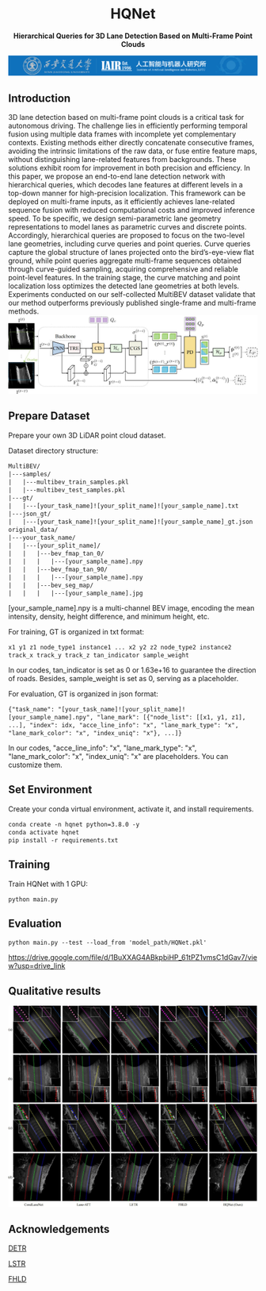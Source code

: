 <div align="center">
<h1>HQNet</h1>

**Hierarchical Queries for 3D Lane Detection Based on Multi-Frame Point Clouds**
</div>

![Logo](logo.png)
## Introduction
3D lane detection based on multi-frame point clouds is a critical task for autonomous driving. The challenge lies in efficiently performing temporal fusion using multiple data frames with incomplete yet complementary contexts.
Existing methods either directly concatenate consecutive frames, avoiding the intrinsic limitations of the raw data, or fuse entire feature maps, without distinguishing lane-related features from backgrounds. These solutions exhibit room for improvement in both precision and efficiency.
In this paper, we propose an end-to-end lane detection network with hierarchical queries, which decodes lane features at different levels in a top-down manner for high-precision localization. This framework can be deployed on multi-frame inputs, as it efficiently achieves lane-related sequence fusion with reduced computational costs and improved inference speed.
To be specific, we design semi-parametric lane geometry representations to model lanes as parametric curves and discrete points. Accordingly, hierarchical queries are proposed to focus on the two-level lane geometries, including curve queries and point queries. Curve queries capture the global structure of lanes projected onto the bird’s-eye-view flat ground, while point queries aggregate multi-frame sequences obtained through curve-guided sampling, acquiring comprehensive and reliable point-level features. 
In the training stage, the curve matching and point localization loss optimizes the detected lane geometries at both levels. Experiments conducted on our self-collected MultiBEV dataset validate that our method outperforms previously published single-frame and multi-frame methods. 
![Network](HQNet.jpg)


## Prepare Dataset
Prepare your own 3D LiDAR point cloud dataset. 

Dataset directory structure:
```
MultiBEV/
|---samples/
|   |---multibev_train_samples.pkl
|   |---multibev_test_samples.pkl
|---gt/
|   |---[your_task_name]![your_split_name]![your_sample_name].txt
|---json_gt/
|   |---[your_task_name]![your_split_name]![your_sample_name]_gt.json
original_data/
|---your_task_name/
|   |---[your_split_name]/
|   |   |---bev_fmap_tan_0/
|   |   |   |---[your_sample_name].npy
|   |   |---bev_fmap_tan_90/
|   |   |   |---[your_sample_name].npy
|   |   |---bev_seg_map/
|   |   |   |---[your_sample_name].jpg
```
[your_sample_name].npy is a multi-channel BEV image, encoding the mean intensity, density, height difference, and minimum height, etc.

For training, GT is organized in txt format:
```
x1 y1 z1 node_type1 instance1 ... x2 y2 z2 node_type2 instance2 track_x track_y track_z tan_indicator sample_weight
```
In our codes, tan_indicator is set as 0 or 1.63e+16 to guarantee the direction of roads. Besides, sample_weight is set as 0, serving as a placeholder.

For evaluation, GT is organized in json format:
```
{"task_name": "[your_task_name]![your_split_name]![your_sample_name].npy", "lane_mark": [{"node_list": [[x1, y1, z1], ...], "index": idx, "acce_line_info": "x", "lane_mark_type": "x", "lane_mark_color": "x", "index_uniq": "x"}, ...]}
```
In our codes, "acce_line_info": "x", "lane_mark_type": "x", "lane_mark_color": "x", "index_uniq": "x" are placeholders. You can customize them.

## Set Environment
Create your conda virtual environment, activate it, and install requirements.
```
conda create -n hqnet python=3.8.0 -y
conda activate hqnet
pip install -r requirements.txt
```

## Training
Train HQNet with 1 GPU:
```
python main.py
```

## Evaluation
```
python main.py --test --load_from 'model_path/HQNet.pkl'
```
https://drive.google.com/file/d/1BuXXAG4ABkpbiHP_61tPZ1vmsC1dGav7/view?usp=drive_link

## Qualitative results
![Qualitative](compared_result.jpg)


## Acknowledgements

[DETR](https://github.com/facebookresearch/detr)

[LSTR](https://github.com/liuruijin17/LSTR)

[FHLD](https://github.com/Doo-do/FHLD)
